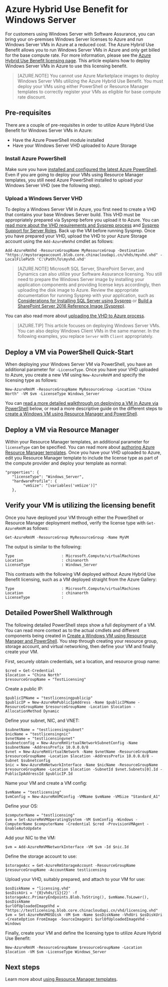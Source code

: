 <properties
   pageTitle="Azure Hybrid Use Benefit for Window Server | Azure"
   description="Learn how to maximize your Windows Server Software Assurance benefits to bring on-premises licenses to Azure"
   services="virtual-machines-windows"
   documentationCenter=""
   authors="iainfoulds"
   manager="timlt"
   editor=""/>

<tags
   ms.service="virtual-machines-windows"
   ms.devlang="na"
   ms.topic="article"
   ms.tgt_pltfrm="vm-windows"
   ms.workload="infrastructure-services"
   ms.date="07/13/2016"
   wacn.date=""
   ms.author="georgem"/>

# Azure Hybrid Use Benefit for Windows Server

For customers using Windows Server with Software Assurance, you can bring your on-premises Windows Server licenses to Azure and run Windows Server VMs in Azure at a reduced cost. The Azure Hybrid Use Benefit allows you to run Windows Server VMs in Azure and only get billed for the base compute rate. For more information, please see the [Azure Hybrid Use Benefit licensing page](https://azure.microsoft.com/pricing/hybrid-use-benefit/). This article explains how to deploy Windows Server VMs in Azure to use this licensing benefit.

> [AZURE.NOTE] You cannot use Azure Marketplace images to deploy Windows Server VMs utilizing the Azure Hybrid Use Benefit. You must deploy your VMs using either PowerShell or Resource Manager templates to correctly register your VMs as eligible for base compute rate discount.

## Pre-requisites
There are a couple of pre-requisites in order to utilize Azure Hybrid Use Benefit for Windows Server VMs in Azure:

- Have the Azure PowerShell module installed
- Have your Windows Server VHD uploaded to Azure Storage

### Install Azure PowerShell
Make sure you have [installed and configured the latest Azure PowerShell](/documentation/articles/powershell-install-configure/). Even if you are going to deploy your VMs using Resource Manager templates, you still need Azure PowerShell installed to upload your Windows Server VHD (see the following step).

### Upload a Windows Server VHD

To deploy a Windows Server VM in Azure, you first need to create a VHD that contains your base Windows Server build. This VHD must be appropriately prepared via Sysprep before you upload it to Azure. You can [read more about the VHD requirements and Sysprep process](/documentation/articles/virtual-machines-windows-upload-image/) and [Sysprep Support for Server Roles](https://msdn.microsoft.com/windows/hardware/commercialize/manufacture/desktop/sysprep-support-for-server-roles). Back up the VM before running Sysprep. Once you have prepared your VHD, upload the VHD to your Azure Storage account using the `Add-AzureRmVhd` cmdlet as follows:

	Add-AzureRmVhd -ResourceGroupName MyResourceGroup -Destination "https://mystorageaccount.blob.core.chinacloudapi.cn/vhds/myvhd.vhd" -LocalFilePath 'C:\Path\To\myvhd.vhd'

> [AZURE.NOTE] Microsoft SQL Server, SharePoint Server, and Dynamics can also utilize your Software Assurance licensing. You still need to prepare the Windows Server image by installing your application components and providing license keys accordingly, then uploading the disk image to Azure. Review the appropriate documentation for running Sysprep with your application, such as [Considerations for Installing SQL Server using Sysprep](https://msdn.microsoft.com/zh-cn/library/ee210754.aspx) or [Build a SharePoint Server 2016 Reference Image (Sysprep)](http://social.technet.microsoft.com/wiki/contents/articles/33789.build-a-sharepoint-server-2016-reference-image-sysprep.aspx).

You can also read more about [uploading the VHD to Azure process](/documentation/articles/virtual-machines-windows-upload-image/#upload-the-vm-image-to-your-storage-account).

> [AZURE.TIP] This article focuses on deploying Windows Server VMs. You can also deploy Windows Client VMs in the same manner. In the following examples, you replace `Server` with `Client` appropriately.

## Deploy a VM via PowerShell Quick-Start
When deploying your Windows Server VM via PowerShell, you have an additional parameter for `-LicenseType`. Once you have your VHD uploaded to Azure, you create a new VM using `New-AzureRmVM` and specify the licensing type as follows:

	New-AzureRmVM -ResourceGroupName MyResourceGroup -Location "China North" -VM $vm -LicenseType Windows_Server

You can [read a more detailed walkthrough on deploying a VM in Azure via PowerShell](/documentation/articles/virtual-machines-windows-hybrid-use-benefit-licensing/#deploy-windows-server-vm-via-powershell-detailed-walkthrough) below, or read a more descriptive guide on the different steps to [create a Windows VM using Resource Manager and PowerShell](/documentation/articles/virtual-machines-windows-ps-create/).

## Deploy a VM via Resource Manager
Within your Resource Manager templates, an additional parameter for `licenseType` can be specified. You can read more about [authoring Azure Resource Manager templates](/documentation/articles/resource-group-authoring-templates/). Once you have your VHD uploaded to Azure, edit you Resource Manager template to include the license type as part of the compute provider and deploy your template as normal:

	"properties": {  
	   "licenseType": "Windows_Server",
	   "hardwareProfile": {
	        "vmSize": "[variables('vmSize')]"
	   },
 
## Verify your VM is utilizing the licensing benefit
Once you have deployed your VM through either the PowerShell or Resource Manager deployment method, verify the license type with `Get-AzureRmVM` as follows:

	Get-AzureRmVM -ResourceGroup MyResourceGroup -Name MyVM

The output is similar to the following:

	Type                     : Microsoft.Compute/virtualMachines
	Location                 : chinanorth
	LicenseType              : Windows_Server

This contrasts with the following VM deployed without Azure Hybrid Use Benefit licensing, such as a VM deployed straight from the Azure Gallery:

	Type                     : Microsoft.Compute/virtualMachines
	Location                 : chinanorth
	LicenseType              : 

## <a name="deploy-windows-server-vm-via-powershell-detailed-walkthrough"></a> Detailed PowerShell Walkthrough

The following detailed PowerShell steps show a full deployment of a VM. You can read more context as to the actual cmdlets and different components being created in [Create a Windows VM using Resource Manager and PowerShell](/documentation/articles/virtual-machines-windows-ps-create/). You step through creating your resource group, storage account, and virtual networking, then define your VM and finally create your VM.
 
First, securely obtain credentials, set a location, and resource group name:

	$cred = Get-Credential
	$location = "China North"
	$resourceGroupName = "TestLicensing"

Create a public IP:

	$publicIPName = "testlicensingpublicip"
	$publicIP = New-AzureRmPublicIpAddress -Name $publicIPName -ResourceGroupName $resourceGroupName -Location $location -AllocationMethod Dynamic

Define your subnet, NIC, and VNET:

	$subnetName = "testlicensingsubnet"
	$nicName = "testlicensingnic"
	$vnetName = "testlicensingvnet"
	$subnetconfig = New-AzureRmVirtualNetworkSubnetConfig -Name $subnetName -AddressPrefix 10.0.0.0/8
	$vnet = New-AzureRmVirtualNetwork -Name $vnetName -ResourceGroupName $resourceGroupName -Location $location -AddressPrefix 10.0.0.0/8 -Subnet $subnetconfig
	$nic = New-AzureRmNetworkInterface -Name $nicName -ResourceGroupName $resourceGroupName -Location $location -SubnetId $vnet.Subnets[0].Id -PublicIpAddressId $publicIP.Id

Name your VM and create a VM config:

	$vmName = "testlicensing"
	$vmConfig = New-AzureRmVMConfig -VMName $vmName -VMSize "Standard_A1"

Define your OS:

	$computerName = "testlicensing"
	$vm = Set-AzureRmVMOperatingSystem -VM $vmConfig -Windows -ComputerName $computerName -Credential $cred -ProvisionVMAgent -EnableAutoUpdate

Add your NIC to the VM:

	$vm = Add-AzureRmVMNetworkInterface -VM $vm -Id $nic.Id

Define the storage account to use:

	$storageAcc = Get-AzureRmStorageAccount -ResourceGroupName $resourceGroupName -AccountName testlicensing

Upload your VHD, suitably prepared, and attach to your VM for use:

	$osDiskName = "licensing.vhd"
	$osDiskUri = '{0}vhds/{1}{2}' -f $storageAcc.PrimaryEndpoints.Blob.ToString(), $vmName.ToLower(), $osDiskName
	$urlOfUploadedImageVhd = "https://testlicensing.blob.core.chinacloudapi.cn/vhd/licensing.vhd"
	$vm = Set-AzureRmVMOSDisk -VM $vm -Name $osDiskName -VhdUri $osDiskUri -CreateOption FromImage -SourceImageUri $urlOfUploadedImageVhd -Windows

Finally, create your VM and define the licensing type to utilize Azure Hybrid Use Benefit:

	New-AzureRmVM -ResourceGroupName $resourceGroupName -Location $location -VM $vm -LicenseType Windows_Server

## Next steps

Learn more about [using Resource Manager templates](../azure-resource-manager/documentation/articles/resource-group-overview).